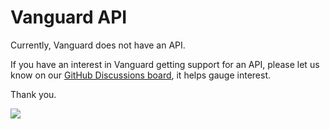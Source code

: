 # Vanguard API

Currently, Vanguard does not have an API.

If you have an interest in Vanguard getting support for an API, please let us know on our [GitHub Discussions board](https://github.com/vanguardbackup/vanguard/discussions), it helps gauge interest.

Thank you.

![](/images/api-picture.webp)